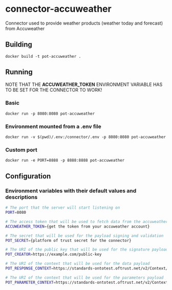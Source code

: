 # connector-accuweather

Connector used to provide weather products (weather today and forecast) from  Accuweather

## Building

```
docker build -t pot-accuweather .
```

## Running

NOTE THAT THE **ACCUWEATHER_TOKEN** ENVIRONMENT VARIABLE HAS TO BE SET FOR THE CONNECTOR TO WORK!

### Basic
```
docker run -p 8080:8080 pot-accuweather
```

### Environment mounted from a .env file
```
docker run -v $(pwd)/.env:/connector/.env -p 8080:8080 pot-accuweather
```

### Custom port
```
docker run -e PORT=8888 -p 8888:8888 pot-accuweather
```

## Configuration

### Environment variables with their default values and descriptions

```bash
# The port that the server will start listening on
PORT=8080

# The access token that will be used to fetch data from the accuweather APIs
ACCUWEATHER_TOKEN={get the token from your accuweather account}

# The secret that will be used for the payload signing and validation
POT_SECRET={platform of trust secret for the connector}

# The URI of the public key that will be used for the signature payload of the response
POT_CREATOR=https://example.com/public-key

# The URI of the context that will be used for the data payload 
POT_RESPONSE_CONTEXT=https://standards-ontotest.oftrust.net/v2/Context/DataProductOutput/ForecastDataProductOutput/AccuWeatherDataProductOutput/

# The URI of the context that will be used for the parameters payload 
POT_PARAMETER_CONTEXT=https://standards-ontotest.oftrust.net/v2/Context/DataProductParameters/ForecastDataProductParameters/AccuWeatherDataProductParameters/
```
